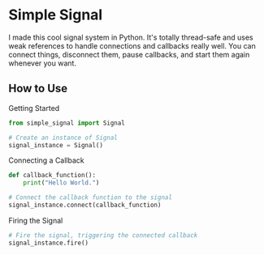 # **Simple Signal**
I made this cool signal system in Python. It's totally thread-safe and uses weak references to handle connections and callbacks really well. You can connect things, disconnect them, pause callbacks, and start them again whenever you want.

## **How to Use**
Getting Started
```python
from simple_signal import Signal

# Create an instance of Signal
signal_instance = Signal()
```

Connecting a Callback
```python
def callback_function():
    print("Hello World.")

# Connect the callback function to the signal
signal_instance.connect(callback_function)
```

Firing the Signal
```python
# Fire the signal, triggering the connected callback
signal_instance.fire()
```